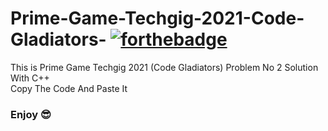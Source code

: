 # Prime-Game-Techgig-2021-Code-Gladiators-      [![forthebadge](https://forthebadge.com/images/badges/made-with-c-plus-plus.svg)](https://forthebadge.com)

This is Prime Game Techgig 2021 (Code Gladiators) Problem No 2 Solution With C++
<br>Copy The Code And Paste It 

### Enjoy 😎
